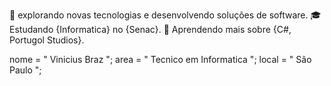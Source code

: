 🤔 explorando novas tecnologias e desenvolvendo soluções de software.
🎓 Estudando {Informatica} no {Senac}.
🌱 Aprendendo mais sobre {C#, Portugol Studios}.

 nome = " Vinicius Braz ";
  area = " Tecnico em Informatica ";
  local = " São Paulo ";
